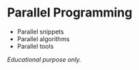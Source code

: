 # Parallel Programming

* Parallel snippets
* Parallel algorithms
* Parallel tools

*Educational purpose only.*

